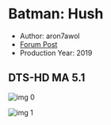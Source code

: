 # Batman: Hush

* Author: aron7awol
* [Forum Post](https://www.avsforum.com/threads/bass-eq-for-filtered-movies.2995212/post-58370258)
* Production Year: 2019

## DTS-HD MA 5.1

![img 0](https://i.imgur.com/CO5yaG4.jpg)

![img 1](https://i.imgur.com/aoXrjsX.jpg)

